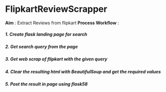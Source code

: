 # FlipkartReviewScrapper

**Aim** : Extract Reviews from flipkart
**Process Workflow** : 
##### 1. Create flask landing page for search
##### 2. Get search query from the page
##### 3. Get web scrap of flipkart with the given query
#####  4. Clear the resulting html with BeautifulSoup and get the required values
##### 5. Post the result in page using flask58
